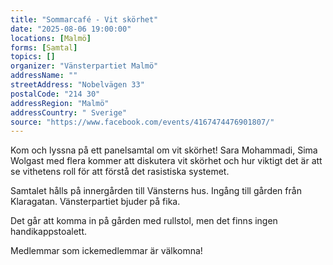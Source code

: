 ```yaml
---
title: "Sommarcafé - Vit skörhet"
date: "2025-08-06 19:00:00"
locations: [Malmö]
forms: [Samtal]
topics: []
organizer: "Vänsterpartiet Malmö"
addressName: ""
streetAddress: "Nobelvägen 33"
postalCode: "214 30"
addressRegion: "Malmö"
addressCountry: " Sverige"
source: "https://www.facebook.com/events/4167474476901807/"
---
```

Kom och lyssna på ett panelsamtal om vit skörhet! 
Sara Mohammadi, Sima Wolgast med flera kommer att diskutera vit skörhet och hur viktigt det är att se vithetens roll för att förstå det rasistiska systemet.

Samtalet hålls på innergården till Vänsterns hus. Ingång till gården från Klaragatan. Vänsterpartiet bjuder på fika.

Det går att komma in på gården med rullstol, men det finns ingen handikappstoalett. 

Medlemmar som ickemedlemmar är välkomna!